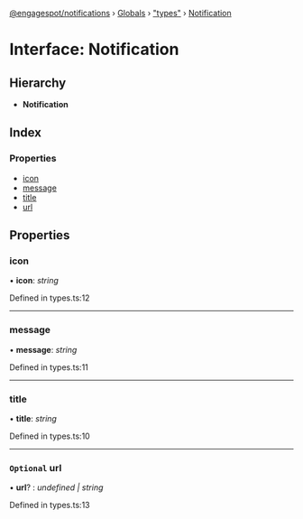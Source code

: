 [@engagespot/notifications](../README.md) › [Globals](../globals.md) › ["types"](../modules/_types_.md) › [Notification](_types_.notification.md)

# Interface: Notification

## Hierarchy

* **Notification**

## Index

### Properties

* [icon](_types_.notification.md#icon)
* [message](_types_.notification.md#message)
* [title](_types_.notification.md#title)
* [url](_types_.notification.md#optional-url)

## Properties

###  icon

• **icon**: *string*

Defined in types.ts:12

___

###  message

• **message**: *string*

Defined in types.ts:11

___

###  title

• **title**: *string*

Defined in types.ts:10

___

### `Optional` url

• **url**? : *undefined | string*

Defined in types.ts:13
